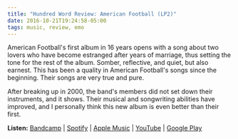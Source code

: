 ```yaml
---
title: "Hundred Word Review: American Football (LP2)"
date: 2016-10-21T19:24:58-05:00
tags: music, review, emo
---
```


American Football's first album in 16 years opens with a song about two lovers who have become estranged after years of marriage, thus setting the tone for the rest of the album. Somber, reflective, and quiet, but also earnest. This has been a quality in American Football's songs since the beginning. Their songs are very true and pure.

After breaking up in 2000, the band's members did not set down their instruments, and it shows. Their musical and songwriting abilities have improved, and I personally think this new album is even better than their first.

**Listen:** [Bandcamp][1] \| [Spotify][2] \| [Apple Music][3] \| [YouTube][4] \| [Google Play][5]

[1]: https://americanfootball.bandcamp.com/album/american-football-lp2
[2]: https://open.spotify.com/album/3ZNPecXBFDaZd7LwVd9yER
[3]: https://itun.es/us/4GCheb
[4]: https://youtu.be/ByCXf8r0Nyw?list=PLFi4K2Ca_j6Hf8eZhkRCd4PsfzavSctTr
[5]: https://play.google.com/music/m/Bfcqy7jngcp4yfv62rzo5p6or3a?t=American_Football_LP2_-_American_Football
